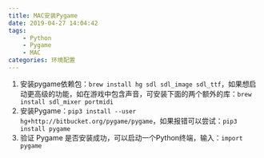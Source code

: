 ```yaml
---
title: MAC安装Pygame
date: 2019-04-27 14:04:42
tags: 
	- Python
	- Pygame
	- MAC
categories: 环境配置
---
```


1. 安装pygame依赖包：`brew install hg sdl sdl_image sdl_ttf`，如果想启动更高级的功能，如在游戏中包含声音，可安装下面的两个额外的库：`brew install sdl_mixer portmidi`
2. 安装Pygame：`pip3 install --user hg+http://bitbucket.org/pygame/pygame`，如果报错可以尝试：`pip3 install pygame`
3. 验证 Pygame 是否安装成功，可以启动一个Python终端，输入：`import pygame`